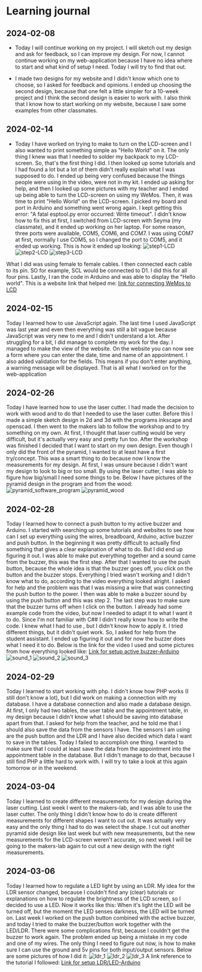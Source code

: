 # Learning journal

## 2024-02-08
- Today I will continue working on my project. I will sketch out my design and ask for feedback, so I can improve my design. 
For now, I cannot continue working on my web-application because I have no idea where to start and what kind of setup I need.
Today I will try to find that out.

- I made two designs for my website and I didn't know which one to choose, so I asked for feedback and opinions. I ended up 
choosing the second design, because that one felt a little simpler for a 10-week project and I think the second design is 
easier to work with. I also think that I know how to start working on my website, because I saw some examples from other 
classmates.

## 2024-02-14
- Today I have worked on trying to make to turn on the LCD-screen and I also wanted to print something simple as "Hello
World" on it. The only thing I knew was that I needed to solder my backpack to my LCD-screen. So, that's the first thing
I did. I then looked up some tutorials and I had found a lot but a lot of them didn't really explain what I was supposed 
to do. I ended up being very confused because the things people were using in the video, were not in my kit. I ended up
asking for help, and then I looked up some pictures with my teacher and I ended up being able to turn the LCD-screen on
using my WeMos. Then, it was time to print "Hello World" on the LCD-screen. I picked my board and port in Arduino and 
something went wrong again. I kept getting this error: "A fatal esptool.py error occurred: Write timeout". I didn't know 
how to fix this at first, I switched from LCD-screen with Seyma (my classmate), and it ended up working on her laptop. For some 
reason, three ports were available, COM5, COM6, and COM7. I was using COM7 at first, normally I use COM5, so I changed the
port to COM5, and it ended up working. This is how it ended up looking:
![step1-LCD](assets/Step1_lcd.jpg)
![step2-LCD](assets/Step2_lcd.jpg)
![step3-LCD](assets/Step3_lcd.jpg)

What I did was using female to female cables. I then connected each cable to its pin. SO for example, SCL would be connected
to D1. I did this for all four pins. Lastly, I ran the code in Arduino and was able to display the "Hello world". 
This is a website link that helped me:
[link for connecting WeMos to LCD](https://www.esp8266learning.com/wemos-mini-i2c-lcd-example.php)

## 2024-02-15
Today I learned how to use JavaScript again. The last time I used JavaScript was last year and even then everything was 
still a bit vague because JavaScript was very new to me and I didn't understand a lot. After struggling for a bit, I did 
manage to complete my work for the day. I managed to make the view of the website. On the website you can now see a form 
where you can enter the date, time and name of an appointment. I also added validation for the fields. This means if you
don't enter anything, a warning message will be displayed. That is all what I worked on for the web-application

## 2024-02-26
Today I have learned how to use the laser cutter. I had made the decision to work with wood and to do that I needed to 
use the laser cutter. Before this I made a simple sketch design in 2d and 3d with the programs inkscape and openscad. 
I then went to the makers lab to follow the workshop and to try something on my own. At first, I thought that laser cutting
would be very difficult, but it's actually very easy and pretty fun too. After the workshop was finished I decided that I 
want to start on my own design. Even though I only did the front of the pyramid, I wanted to at least have a first 
try/concept. This was a smart thing to do because now I know the measurements for my design. At first, I was unsure because 
I didn't want my design to look to big or too small. By using the laser cutter, I was able to figure how big/small I need 
some things to be. Below I have pictures of the pyramid design in the program and from the wood:
![pyramid_software_program](assets/pyramid_program.jpg)
![pyramid_wood](assets/pyramid_wood_1.jpg)

## 2024-02-28
Today I learned how to connect a push button to my active buzzer and Arduino. I started with searching up some tutorials 
and websites to see how can I set up everything using the wires, breadboard, Arduino, active buzzer and push button. In 
the beginning it was pretty difficult to actually find something that gives a clear explanation of what to do. But I did 
end up figuring it out. I was able to make put everything together and a sound came from the buzzer, this was the first step. 
After that I wanted to use the push button, because the whole idea is that the buzzer goes off, you click on the button and
the buzzer stops. Everything I tried wasn't working and I didn't know what to do, according to the video everything looked 
alright. I asked for help and the problem was that I was missing a wire that was connecting the push button to the power.
I then was able to make a buzzer sound by using the push button and this was step 2. The last step was to make sure that 
the buzzer turns off when I click on the button. I already had some example code from the video, but now I needed to adapt it
to what I want it to do. Since I'm not familiar with C## I didn't really know how to write the code. I knew what I had to use 
, but I didn't know how to apply it. I tried different things, but it didn't quiet work. So, I asked for help from the student
assistant. I ended up figuring it out and for now the buzzer does what I need it to do. Below is the link for the video I used
and some pictures from how everything looked like:
[Link for setup active buzzer-Arduino](https://www.youtube.com/watch?v=gj-H_agfd6U&t=86s)
![sound_1](assets/sound_1.jpg)
![sound_2](assets/sound_2.jpg)
![sound_3](assets/sound_3.jpg)

## 2024-02-29
Today I learned to start working with php. I didn't know how PHP works (I still don't know a lot), but I did work on making 
a connection with my database. I have a database connection and also made a database design. At first, I only had two tables,
the user table and the appointment table, in my design because I didn't know what I should be saving into database apart
from that. I asked for help from the teacher, and he told me that I should also save the data from the sensors I have. 
The sensors I am using are the push button and the LDR and I have also decided which data I want to save in the tables.
Today I failed to accomplish one thing. I wanted to make sure that I could at least save the data from the appointment into
the appointment table in the database. But I didn't manage to do that, because I still find PHP a little hard to work with. 
I will try to take a look at this again tomorrow or in the weekend.

## 2024-03-04
Today I learned to create different measurements for my design during the laser cutting. Last week I went to the 
makers-lab, and I was able to use the laser cutter. The only thing I didn't know how to do is create different 
measurements for different shapes I want to cut out. It was actually very easy and the only thing I had to do was select 
the shape. I cut out another pyramid side design like last week but with new measurements, but the new measurements for 
the LCD-screen weren't accurate, so next week I will be going to the makers-lab again to cut out a new design with the 
right measurements. 

## 2024-03-06
Today I learned how to regulate a LED light by using an LDR. My idea for the LDR sensor changed, because I couldn't find 
any (clear) tutorials or explanations on how to regulate the brightness of the LCD screen, so I decided to use a LED. 
Now it works like this: When it's light the LED will be turned off, but the moment the LED senses darkness, the LED will
be turned on. Last week I worked on the push button combined with the active buzzer, and today I tried to make the 
buzzer/button work together with the LED/LDR. There were some complications first, because I couldn't get the buzzer to 
work again. The problem ended up being a mistake in my code and one of my wires. The only thing I need to figure out now,
is how to make sure I can use the ground and 5v pins for both input/output sensors. Below are some pictures of how I 
did it:
![ldr_1](assets/ldr_1.jpg)
![ldr_2](assets/ldr_2.jpg)
![ldr_3](assets/ldr_3.jpg)
A link reference to the tutorial I followed:
[Link for setup LDR/LED-Arduino](https://projecthub.arduino.cc/DCamino/ambient-light-sensor-using-photo-resistor-and-led-lights-79c2ed)

